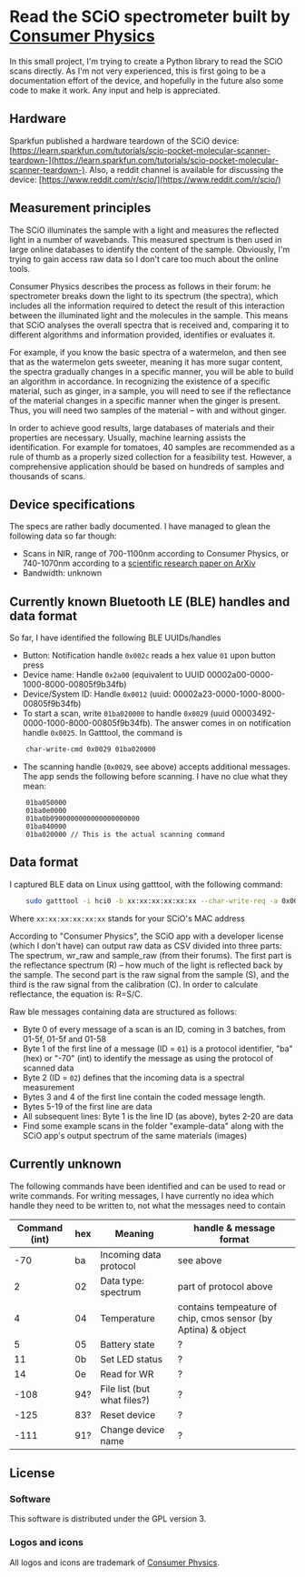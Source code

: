 # Read the SCiO spectrometer built by [Consumer Physics](https://www.consumerphysics.com/)

In this small project, I'm trying to create a Python library to read the SCiO scans directly. As I'm not very experienced, this is first going to be a documentation effort of the device, and hopefully in the future also some code to make it work. Any input and help is appreciated.

## Hardware

Sparkfun published a hardware teardown of the SCiO device: [https://learn.sparkfun.com/tutorials/scio-pocket-molecular-scanner-teardown-](https://learn.sparkfun.com/tutorials/scio-pocket-molecular-scanner-teardown-). Also, a reddit channel is available for discussing the device: [https://www.reddit.com/r/scio/](https://www.reddit.com/r/scio/)

## Measurement principles
The SCiO illuminates the sample with a light and measures the reflected light in a number of wavebands. This measured spectrum is then used in large online databases to identify the content of the sample. Obviously, I'm trying to gain access raw data so I don't care too much about the online tools. 

Consumer Physics describes the process as follows in their forum: he spectrometer breaks down the light to its spectrum (the spectra), which includes all the information required to detect the result of this interaction between the illuminated light and the molecules in the sample. This means that SCiO analyses the overall spectra that is received and, comparing it to different algorithms and information provided, identifies or evaluates it.

For example, if you know the basic spectra of a watermelon, and then see that as the watermelon gets sweeter, meaning it has more sugar content, the spectra gradually changes in a specific manner, you will be able to build an algorithm in accordance. In recognizing the existence of a specific material, such as ginger, in a sample, you will need to see if the reflectance of the material changes in a specific manner when the ginger is present.  Thus, you will need two samples of the material – with and without ginger.

In order to achieve good results, large databases of materials and their properties are necessary. Usually, machine learning assists the identification. For example for tomatoes, 40 samples are recommended as a rule of thumb as a properly sized collection for a feasibility test. However, a comprehensive application should be based on hundreds of samples and thousands of scans.

## Device specifications
The specs are rather badly documented. I have managed to glean the following data so far though:
* Scans in NIR, range of 700-1100nm according to Consumer Physics, or 740-1070nm according to a [scientific research paper on ArXiv](https://arxiv.org/pdf/1805.04051.pdf)
* Bandwidth: unknown

## Currently known Bluetooth LE (BLE) handles and data format
So far, I have identified the following BLE UUIDs/handles
* Button: Notification handle `0x002c` reads a hex value `01` upon button press
* Device name: Handle `0x2a00` (equivalent to UUID 00002a00-0000-1000-8000-00805f9b34fb)
* Device/System ID: Handle `0x0012` (uuid: 00002a23-0000-1000-8000-00805f9b34fb)
* To start a scan, write `01ba020000` to handle `0x0029` (uuid 00003492-0000-1000-8000-00805f9b34fb). The answer comes in on notification handle `0x0025`. In Gatttool, the command is

```bash
    char-write-cmd 0x0029 01ba020000
```
	
* The scanning handle (`0x0029`, see above) accepts additional messages. The app sends the following before scanning. I have no clue what they mean:

```
    01ba050000
    01ba0e0000
    01ba0b0900000000000000000000
    01ba040000
	01ba020000 // This is the actual scanning command
```

## Data format
I captured BLE data on Linux using gatttool, with the following command:

```bash
    sudo gatttool -i hci0 -b xx:xx:xx:xx:xx:xx --char-write-req -a 0x0029 -n 01ba020000 --listen > file1.txt
```

Where `xx:xx:xx:xx:xx:xx` stands for your SCiO's MAC address

According to "Consumer Physics", the SCiO app with a developer license (which I don't have) can output raw data as CSV divided into three parts: The spectrum, wr_raw and sample_raw (from their forums). The first part is the reflectance spectrum (R) – how much of the light is reflected back by the sample. The second part is the raw signal from the sample (S), and the third is the raw signal from the calibration (C). In order to calculate reflectance, the equation is: R=S/C.

Raw ble messages containing data are structured as follows:
* Byte 0 of every message of a scan is an ID, coming in 3 batches, from 01-5f, 01-5f and 01-58
* Byte 1 of the first line of a message (ID = `01`) is a protocol identifier, "ba" (hex) or "-70" (int) to identify the message as using the protocol of scanned data
* Byte 2 (ID = `02`) defines that the incoming data is a spectral measurement
* Bytes 3 and 4 of the first line contain the coded message length.
* Bytes 5-19 of the first line are data
* All subsequent lines: Byte 1 is the line ID (as above), bytes 2-20 are data
* Find some example scans in the folder "example-data" along with the SCiO app's output spectrum of the same materials (images)

## Currently unknown
The following commands have been identified and can be used to read or write commands. For writing messages, I have currently no idea which handle they need to be written to, not what the messages need to contain

| Command (int) | hex | Meaning                | handle & message format |
| ------------- |-----| -----------------------|-----------------|
| -70           | ba  | Incoming data protocol | see above |
| 2             | 02  | Data type: spectrum    | part of protocol above |
| 4             | 04  | Temperature     | contains tempeature of chip, cmos sensor (by Aptina) & object |
| 5             | 05  | Battery state          | ? |
| 11            | 0b  | Set LED status         | ? |
| 14            | 0e  | Read for WR            | ? |
| -108          | 94? | File list (but what files?) | ? |
| -125          | 83? | Reset device           | ? |
| -111          | 91? | Change device name     | ? |


## License

### Software

This software is distributed under the GPL version 3.

### Logos and icons

All logos and icons are trademark of [Consumer Physics](https://www.consumerphysics.com/).
